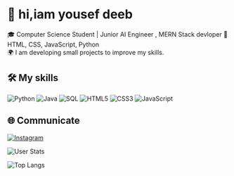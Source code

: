 # 👋 hi,iam yousef deeb

🎓 Computer Science Student | Junior AI Engineer , MERN Stack devloper
🔧  HTML, CSS, JavaScript, Python  
🌍 I am developing small projects to improve my skills.

## 🛠️ My skills

![Python](https://img.shields.io/badge/python-3670A0?style=for-the-badge&logo=python&logoColor=white )
![Java](https://img.shields.io/badge/java-%23ED8B00.svg?style=for-the-badge&logo=openjdk&logoColor=white )
![SQL](https://img.shields.io/badge/sql-%23FFB6C1.svg?style=for-the-badge&logo=mysql&logoColor=white )
![HTML5](https://img.shields.io/badge/html5-%23E34F26.svg?style=for-the-badge&logo=html5&logoColor=white )
![CSS3](https://img.shields.io/badge/css3-%231572B6.svg?style=for-the-badge&logo=css3&logoColor=white )
![JavaScript](https://img.shields.io/badge/javascript-%23F7DF1E.svg?style=for-the-badge&logo=javascript&logoColor=black )

## 🌐 Communicate

[![Instagram](https://img.shields.io/badge/Instagram-%23E1306C?logo=instagram&logoColor=white )](https://www.instagram.com/al_de_yousef )

![User Stats](https://github-readme-stats.vercel.app/api?username=yousefdeeb-112004&show_icons=true&theme=radical )

![Top Langs](https://github-readme-stats.vercel.app/api/top-langs/?username=yousefdeeb-112004&theme=dracula )

